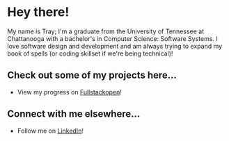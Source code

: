 <h1>Hey there!</h1>

My name is Tray; I'm a graduate from the University of Tennessee at Chattanooga with a bachelor's in Computer Science: Software Systems. I love software design and development and am always trying to expand my book of spells (or coding skillset if we're being technical)!

<h2>Check out some of my projects here...</h2>

- View my progress on [Fullstackopen](https://github.com/rogueslime/fullstackopen)!

<h2>Connect with me elsewhere...</h2>

- Follow me on [LinkedIn](https://www.linkedin.com/in/trayton-berry)!
